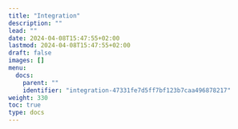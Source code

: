 ```yaml
---
title: "Integration"
description: ""
lead: ""
date: 2024-04-08T15:47:55+02:00
lastmod: 2024-04-08T15:47:55+02:00
draft: false
images: []
menu:
  docs:
    parent: ""
    identifier: "integration-47331fe7d5ff7bf123b7caa496878217"
weight: 330
toc: true
type: docs
---
```

